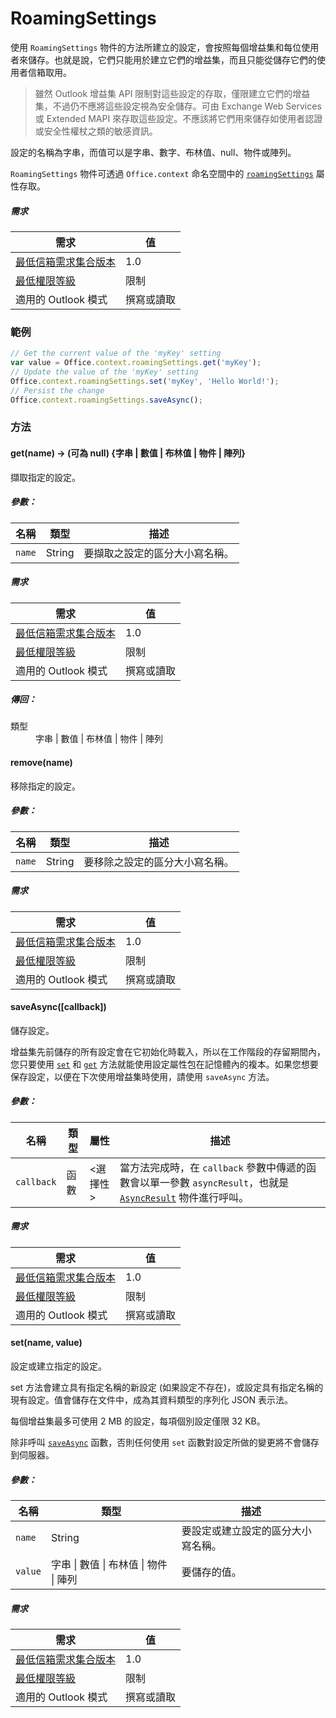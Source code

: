 

# <a name="roamingsettings"></a>RoamingSettings

使用 `RoamingSettings` 物件的方法所建立的設定，會按照每個增益集和每位使用者來儲存。也就是說，它們只能用於建立它們的增益集，而且只能從儲存它們的使用者信箱取用。

> 雖然 Outlook 增益集 API 限制對這些設定的存取，僅限建立它們的增益集，不過仍不應將這些設定視為安全儲存。可由 Exchange Web Services 或 Extended MAPI 來存取這些設定。不應該將它們用來儲存如使用者認證或安全性權杖之類的敏感資訊。

設定的名稱為字串，而值可以是字串、數字、布林值、null、物件或陣列。

`RoamingSettings` 物件可透過 `Office.context` 命名空間中的 [`roamingSettings`](Office.context.md#roamingsettings-roamingsettings) 屬性存取。

##### <a name="requirements"></a>需求

|需求| 值|
|---|---|
|[最低信箱需求集合版本](../tutorial-api-requirement-sets.md)| 1.0|
|[最低權限等級](../../../docs/outlook/understanding-outlook-add-in-permissions.md)| 限制|
|適用的 Outlook 模式| 撰寫或讀取|

### <a name="example"></a>範例

```JavaScript
// Get the current value of the 'myKey' setting
var value = Office.context.roamingSettings.get('myKey');
// Update the value of the 'myKey' setting
Office.context.roamingSettings.set('myKey', 'Hello World!');
// Persist the change
Office.context.roamingSettings.saveAsync();
```

### <a name="methods"></a>方法

####  <a name="get(name)-→-(nullable)-{string|number|boolean|object|array}"></a>get(name) → (可為 null) {字串 | 數值 | 布林值 | 物件 | 陣列}

擷取指定的設定。

##### <a name="parameters:"></a>參數：

|名稱| 類型	| 描述|
|---|---|---|
|`name`| String|要擷取之設定的區分大小寫名稱。|

##### <a name="requirements"></a>需求

|需求| 值|
|---|---|
|[最低信箱需求集合版本](../tutorial-api-requirement-sets.md)| 1.0|
|[最低權限等級](../../../docs/outlook/understanding-outlook-add-in-permissions.md)| 限制|
|適用的 Outlook 模式| 撰寫或讀取|

##### <a name="returns:"></a>傳回：

<dl class="param-type">

<dt>類型</dt>

<dd>字串 | 數值 | 布林值 | 物件 | 陣列</dd>

</dl>

####  <a name="remove(name)"></a>remove(name)

移除指定的設定。

##### <a name="parameters:"></a>參數：

|名稱| 類型	| 描述|
|---|---|---|
|`name`| String|要移除之設定的區分大小寫名稱。|

##### <a name="requirements"></a>需求

|需求| 值|
|---|---|
|[最低信箱需求集合版本](../tutorial-api-requirement-sets.md)| 1.0|
|[最低權限等級](../../../docs/outlook/understanding-outlook-add-in-permissions.md)| 限制|
|適用的 Outlook 模式| 撰寫或讀取|
####  <a name="saveasync([callback])"></a>saveAsync([callback])

儲存設定。

增益集先前儲存的所有設定會在它初始化時載入，所以在工作階段的存留期間內，您只要使用 [`set`](RoamingSettings.md#set) 和 [`get`](RoamingSettings.md#get) 方法就能使用設定屬性包在記憶體內的複本。如果您想要保存設定，以便在下次使用增益集時使用，請使用 `saveAsync` 方法。

##### <a name="parameters:"></a>參數：

|名稱| 類型	| 屬性| 描述|
|---|---|---|---|
|`callback`| 函數| &lt;選擇性&gt;|當方法完成時，在 `callback` 參數中傳遞的函數會以單一參數 `asyncResult`，也就是 [`AsyncResult`](simple-types.md#asyncresult) 物件進行呼叫。 |

##### <a name="requirements"></a>需求

|需求| 值|
|---|---|
|[最低信箱需求集合版本](../tutorial-api-requirement-sets.md)| 1.0|
|[最低權限等級](../../../docs/outlook/understanding-outlook-add-in-permissions.md)| 限制|
|適用的 Outlook 模式| 撰寫或讀取|
####  <a name="set(name,-value)"></a>set(name, value)

設定或建立指定的設定。

set 方法會建立具有指定名稱的新設定 (如果設定不存在)，或設定具有指定名稱的現有設定。值會儲存在文件中，成為其資料類型的序列化 JSON 表示法。

每個增益集最多可使用 2 MB 的設定，每項個別設定僅限 32 KB。

除非呼叫 [`saveAsync`](RoamingSettings.md#saveasynccallback) 函數，否則任何使用 `set` 函數對設定所做的變更將不會儲存到伺服器。

##### <a name="parameters:"></a>參數：

|名稱| 類型	| 描述|
|---|---|---|
|`name`| String|要設定或建立設定的區分大小寫名稱。|
|`value`| 字串 &#124; 數值 &#124; 布林值 &#124; 物件 &#124; 陣列|要儲存的值。|

##### <a name="requirements"></a>需求

|需求| 值|
|---|---|
|[最低信箱需求集合版本](../tutorial-api-requirement-sets.md)| 1.0|
|[最低權限等級](../../../docs/outlook/understanding-outlook-add-in-permissions.md)| 限制|
|適用的 Outlook 模式| 撰寫或讀取|